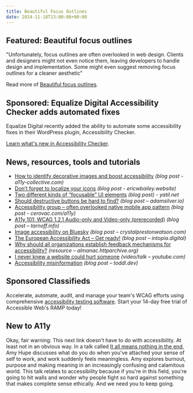 ```yaml
---
title: Beautiful Focus Outlines
date: 2024-11-18T13:00:08+00:00
---
```


## Featured: Beautiful focus outlines

"Unfortunately, focus outlines are often overlooked in web design. Clients and designers might not even notice them, leaving developers to handle design and implementation. Some might even suggest removing focus outlines for a cleaner aesthetic"

Read more of [Beautiful focus outlines](https://medienbaecker.com/articles/focus-outlines).

## Sponsored: Equalize Digital Accessibility Checker adds automated fixes

Equalize Digital recently added the ability to automate some accessibility fixes in their WordPress plugin, Accessibility Checker.

[Learn what's new in Accessibility Checker](https://equalizedigital.com/accessibility-checker-november-2024-fixes-release-showcase/?utm_source=a11yweekly&utm_medium=sponsored).

## News, resources, tools and tutorials

- [How to identify decorative images and boost accessibility](https://www.a11y-collective.com/blog/alt-text-for-decorative-images/) *(blog post - a11y-collective.com)*
- [Don’t forget to localize your icons](https://ericwbailey.website/published/dont-forget-to-localize-your-icons/) *(blog post - ericwbailey.website)*
- [Two different kinds of “focusable” UI elements](https://yatil.net/blog/focusable-ui-elements) *(blog post) - yatil.net*
- [Should destructive buttons be hard to find?](https://adamsilver.io/blog/should-destructive-buttons-be-hard-to-find/) *(blog post – adamsilver.io)*
- [Accessibility group – often overlooked native mobile app pattern](https://cerovac.com/a11y/2024/11/accessibility-group-often-overlooked-native-mobile-app-pattern/) *(blog post - cerovac.com/a11y)*
- [A11y 101: WCAG 1.2.1 Audio-only and Video-only (prerecorded)](https://tarnoff.info/2024/11/11/a11y-101-wcag-1-2-1-audio-only-and-video-only-prerecorded/) *(blog post – tarnoff.info)*
- [Image accessibility on Bluesky](https://crystalprestonwatson.com/2024/11/11/image-accessibility-on-bluesky/) *(blog post – crystalprestonwatson.com)*
- [The European Accessibility Act – Get ready!](https://intopia.digital/articles/the-european-accessibility-act-get-ready/) *(blog post – intopia.digital)*
- [Why should all organizations establish feedback mechanisms for accessibility?](https://almanac.httparchive.org/en/2024/accessibility) *(resource – almanac.httparchive.org)*
- [I never knew a website could hurt someone](https://www.youtube.com/watch?&v=pynKRttYlBg) *(video/talk – youtube.com)*
- [Accessibility misinformation](https://toddl.dev/posts/accessibility-misinformation/) *(blog post – toddl.dev)*

## Sponsored Classifieds

Accelerate, automate, audit, and manage your team's WCAG efforts using comprehensive [accessibility testing software](http://accessibleweb.com/?utm_source=a11y_weekly&utm_medium=ad&utm_campaign=a11y_top_ad). Start your 14-day free trial of Accessible Web's RAMP today!

## New to A11y

Okay, fair warning: This next link doesn't have to do with accessibility. At least not in an obvious way. In a talk called [It all means nothing in the end](https://www.youtube.com/watch?&v=Q0v2YJLq8n8), Amy Hupe discusses what do you do when you've attached your sense of self to work, and work suddenly feels meaningless. Amy explores burnout, purpose and making meaning in an increasingly confusing and calamitous world. This talk relates to accessibility because if you're in this field, you're going to hit walls and wonder why people fight so hard against something that makes complete sense ethically. And we need you to keep going.
